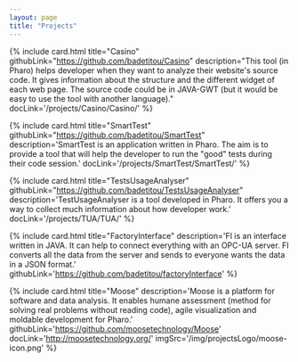 ```yaml
---
layout: page
title: "Projects"
---
```


{% include card.html
    title="Casino"
    githubLink="https://github.com/badetitou/Casino"
    description="This tool (in Pharo) helps developer when they want to analyze their website's source code. It gives information about the structure and the different widget of each web page. The source code could be in JAVA-GWT (but it would be easy to use the tool with another language)." 
    docLink='/projects/Casino/Casino/'
%}

{% include card.html
    title="SmartTest"
    githubLink="https://github.com/badetitou/SmartTest"
    description='SmartTest is an application written in Pharo.
The aim is to provide a tool that will help the developer to run the "good" tests during their code session.' 
    docLink='/projects/SmartTest/SmartTest/'
%}

{% include card.html
    title="TestsUsageAnalyser"
    githubLink="https://github.com/badetitou/TestsUsageAnalyser"
    description='TestUsageAnalyser is a tool developed in Pharo.
It offers you a way to collect much information about how developer work.'
    docLink='/projects/TUA/TUA/'
%}

{% include card.html
    title="FactoryInterface"
    description='FI is an interface written in JAVA.
It can help to connect everything with an OPC-UA server.
FI converts all the data from the server and sends to everyone wants the data in a JSON format.'
    githubLink='https://github.com/badetitou/factoryInterface'
%}

{% include card.html
    title="Moose"
    description='Moose is a platform for software and data analysis.
It enables humane assessment (method for solving real problems without reading code), agile visualization and moldable development for Pharo.'
    githubLink='https://github.com/moosetechnology/Moose'
    docLink='http://moosetechnology.org/'
    imgSrc='/img/projectsLogo/moose-icon.png'
%}